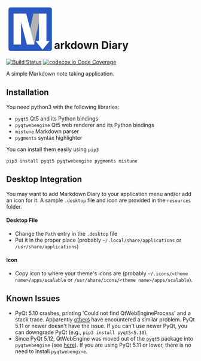 # <img src="resources/markdown-diary.svg" style="margin-bottom:-11px;">arkdown Diary


[![Build Status](https://travis-ci.org/dcervenkov/markdown-diary.svg?branch=master)](https://travis-ci.org/dcervenkov/markdown-diary)
[![codecov.io Code Coverage](https://img.shields.io/codecov/c/github/dcervenkov/markdown-diary.svg?maxAge=2592000)](https://codecov.io/github/dcervenkov/markdown-diary?branch=master)

A simple Markdown note taking application.


## Installation

You need python3 with the following libraries: 
 - `pyqt5` Qt5 and its Python bindings
 - `pyqtwebengine` Qt5 web renderer and its Python bindings
 - `mistune` Markdown parser
 - `pygments` syntax highlighter

You can install them easily using `pip3` 
```
pip3 install pyqt5 pyqtwebengine pygments mistune
```

## Desktop Integration

You may want to add Markdown Diary to your application menu and/or add an icon for it. A sample `.desktop` file and icon are provided in the `resources` folder.

#### Desktop File

- Change the `Path` entry in the `.desktop` file
- Put it in the proper place (probably `~/.local/share/applications` or `/usr/share/applications`)

#### Icon

- Copy icon to where your theme's icons are (probably `~/.icons/<theme name>/apps/scalable` or `/usr/share/icons/<theme name>/apps/scalable`).

## Known Issues

- PyQt 5.10 crashes, printing 'Could not find QtWebEngineProcess' and a stack trace. Apparently [others](https://github.com/spyder-ide/spyder/issues/6577) have encountered a similar problem. PyQt 5.11 or newer doesn't have the issue. If you can't use newer PyQt, you can downgrade PyQt (e.g., `pip3 install pyqt5<5.10`).
- Since PyQt 5.12, QtWebEngine was moved out of the `pyqt5` package into `pyqtwebengine` (see [here](https://www.riverbankcomputing.com/news/pyqt-512)). If you are using PyQt 5.11 or lower, there is no need to install `pyqtwebengine`.

